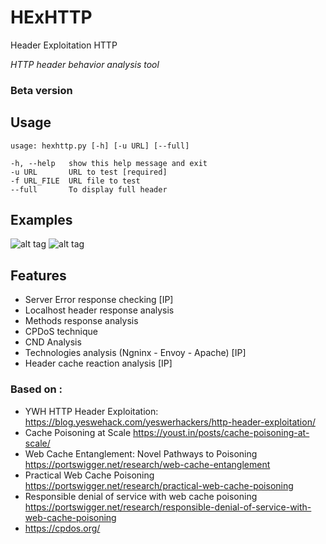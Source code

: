 # HExHTTP
Header Exploitation HTTP

*HTTP header behavior analysis tool*

### Beta version


## Usage

	usage: hexhttp.py [-h] [-u URL] [--full]
	
	-h, --help   show this help message and exit
	-u URL       URL to test [required]
	-f URL_FILE  URL file to test
	--full       To display full header


## Examples

![alt tag](https://github.com/c0dejump/HExHTTP/blob/main/static/example_1.png)
![alt tag](https://github.com/c0dejump/HExHTTP/blob/main/static/example_2.png)

## Features

- Server Error response checking [IP]
- Localhost header response analysis
- Methods response analysis
- CPDoS technique
- CND Analysis
- Technologies analysis (Ngninx - Envoy - Apache) [IP]
- Header cache reaction analysis [IP]


### Based on :
- YWH HTTP Header Exploitation: https://blog.yeswehack.com/yeswerhackers/http-header-exploitation/
- Cache Poisoning at Scale https://youst.in/posts/cache-poisoning-at-scale/
- Web Cache Entanglement: Novel Pathways to Poisoning https://portswigger.net/research/web-cache-entanglement
- Practical Web Cache Poisoning https://portswigger.net/research/practical-web-cache-poisoning
- Responsible denial of service with web cache poisoning https://portswigger.net/research/responsible-denial-of-service-with-web-cache-poisoning
- https://cpdos.org/